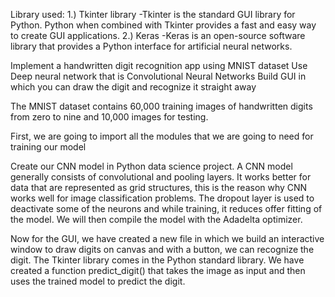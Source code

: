 Library used:
1.) Tkinter library
    -Tkinter is the standard GUI library for Python. Python when combined with Tkinter provides a fast and easy way to create GUI applications.
2.) Keras
    -Keras is an open-source software library that provides a Python interface for artificial neural networks. 



Implement a handwritten digit recognition app using MNIST dataset
Use Deep neural network that is Convolutional Neural Networks
Build GUI in which you can draw the digit and recognize it straight away

The MNIST dataset contains 60,000 training images of handwritten digits from zero to nine and 10,000 images for testing.

First, we are going to import all the modules that we are going to need for training our model

Create our CNN model in Python data science project. A CNN model generally consists of convolutional and pooling layers. It works better for data that are represented as grid structures, this is the reason why CNN works well for image classification problems. The dropout layer is used to deactivate some of the neurons and while training, it reduces offer fitting of the model. We will then compile the model with the Adadelta optimizer.

Now for the GUI, we have created a new file in which we build an interactive window to draw digits on canvas and with a button, we can recognize the digit. The Tkinter library comes in the Python standard library. We have created a function predict_digit() that takes the image as input and then uses the trained model to predict the digit.